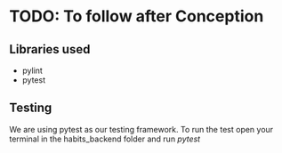 # TODO: To follow after Conception

## Libraries used

- pylint
- pytest

## Testing

We are using pytest as our testing framework. To run the test open your terminal in the habits_backend folder and run _pytest_
